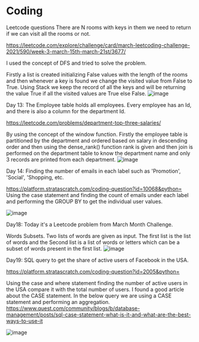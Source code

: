 # Coding
Leetcode questions
There are N rooms with keys in them we need to return if we can visit all the rooms or not.

https://leetcode.com/explore/challenge/card/march-leetcoding-challenge-2021/590/week-3-march-15th-march-21st/3677/

I used the concept of DFS and tried to solve the problem.

Firstly a list is created initializing False values with the length of the rooms and then whenever a key is found we change the visited value from False to True. Using Stack we keep the record of all the keys and will be returning the value True if all the visited values are True else False.
![image](https://user-images.githubusercontent.com/63176075/111860941-e7b35c80-8907-11eb-9761-5893de26a076.png)

Day 13:
The Employee table holds all employees. Every employee has an Id, and there is also a column for the department Id.

https://leetcode.com/problems/department-top-three-salaries/



By using the concept of the window function. Firstly the employee table is partitioned by the department and ordered based on salary in descending order and then using the dense_rank() function rank is given and then join is performed on the department table to know the department name and only 3 records are printed from each department.
![image](https://user-images.githubusercontent.com/63176075/111893182-0d02a200-89be-11eb-961d-900aa440dfad.png)

Day 14:
Finding the number of emails in each label such as 'Promotion', 'Social', 'Shopping, etc.

https://platform.stratascratch.com/coding-question?id=10068&python=
Using the case statement and finding the count of emails under each label and performing the GROUP BY to get the individual user values.


![image](https://user-images.githubusercontent.com/63176075/111948223-12ceb500-8a9c-11eb-8875-60579ea97eea.png)

Day18:
Today it's a Leetcode problem from March Month Challenge. 

Words Subsets. Two lists of words are given as input. The first list is the list of words and the Second list is a list of words or letters which can be a subset of words present in the first list.
![image](https://user-images.githubusercontent.com/63176075/112742548-67fb4280-8f44-11eb-8252-9b52d9c78d5a.png)

Day19:
SQL query to get the share of active users of Facebook in the USA.

https://platform.stratascratch.com/coding-question?id=2005&python=

Using the case and where statement finding the number of active users in the USA 
compare it with the total number of users.
I found a good article about the CASE statement. In the below query we are using a CASE statement and performing an aggregation.
https://www.quest.com/community/blogs/b/database-management/posts/sql-case-statement-what-is-it-and-what-are-the-best-ways-to-use-it

![image](https://user-images.githubusercontent.com/63176075/112795934-19ba7200-901e-11eb-988b-fb55df5b9a40.png)





